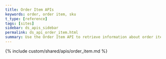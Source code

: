 ```yaml
---
title: Order Item APIs
keywords: order, order item, sku
t_type: [reference]
tags: [sites]
sidebar: ds_apis_sidebar
permalink: ds_api_order_item.html
summary: Use the Order Item API to retrieve information about order items from a given order.
---
```

{% include custom/shared/apis/order_item.md %}
